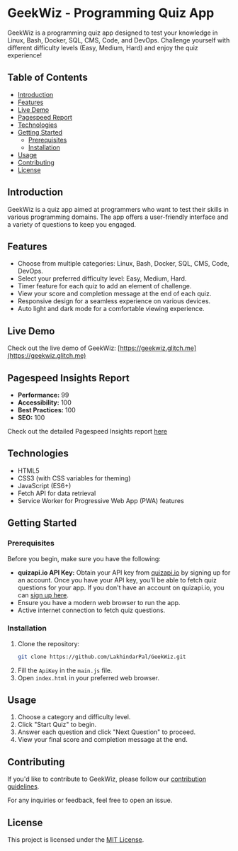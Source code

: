 # GeekWiz - Programming Quiz App

GeekWiz is a programming quiz app designed to test your knowledge in Linux, Bash, Docker, SQL, CMS, Code, and DevOps. Challenge yourself with different difficulty levels (Easy, Medium, Hard) and enjoy the quiz experience!

## Table of Contents

- [Introduction](#introduction)
- [Features](#features)
- [Live Demo](#live-demo)
- [Pagespeed Report](#pagespeed-insights-report)
- [Technologies](#technologies)
- [Getting Started](#getting-started)
  - [Prerequisites](#prerequisites)
  - [Installation](#installation)
- [Usage](#usage)
- [Contributing](#contributing)
- [License](#license)

## Introduction

GeekWiz is a quiz app aimed at programmers who want to test their skills in various programming domains. The app offers a user-friendly interface and a variety of questions to keep you engaged.

## Features

- Choose from multiple categories: Linux, Bash, Docker, SQL, CMS, Code, DevOps.
- Select your preferred difficulty level: Easy, Medium, Hard.
- Timer feature for each quiz to add an element of challenge.
- View your score and completion message at the end of each quiz.
- Responsive design for a seamless experience on various devices.
- Auto light and dark mode for a comfortable viewing experience.

## Live Demo

Check out the live demo of GeekWiz: [https://geekwiz.glitch.me](https://geekwiz.glitch.me)

## Pagespeed Insights Report

- **Performance:** 99
- **Accessibility:** 100
- **Best Practices:** 100
- **SEO:** 100

Check out the detailed Pagespeed Insights report [here](https://pagespeed.web.dev/analysis/https-geekwiz-glitch-me/tmcj793kox?form_factor=mobile)

## Technologies

- HTML5
- CSS3 (with CSS variables for theming)
- JavaScript (ES6+)
- Fetch API for data retrieval
- Service Worker for Progressive Web App (PWA) features

## Getting Started

### Prerequisites

Before you begin, make sure you have the following:

- **quizapi.io API Key:** Obtain your API key from [quizapi.io](https://quizapi.io/) by signing up for an account. Once you have your API key, you'll be able to fetch quiz questions for your app.
If you don't have an account on quizapi.io, you can [sign up here](https://quizapi.io/register).
- Ensure you have a modern web browser to run the app.
- Active internet connection to fetch quiz questions.

### Installation

1. Clone the repository:
   ```bash
   git clone https://github.com/LakhindarPal/GeekWiz.git
   ```
2. Fill the `ApiKey` in the `main.js` file.
3. Open `index.html` in your preferred web browser.

## Usage

1. Choose a category and difficulty level.
2. Click "Start Quiz" to begin.
3. Answer each question and click "Next Question" to proceed.
4. View your final score and completion message at the end.

## Contributing

If you'd like to contribute to GeekWiz, please follow our [contribution guidelines](CONTRIBUTING.md).

For any inquiries or feedback, feel free to open an issue.

## License

This project is licensed under the [MIT License](LICENSE).
